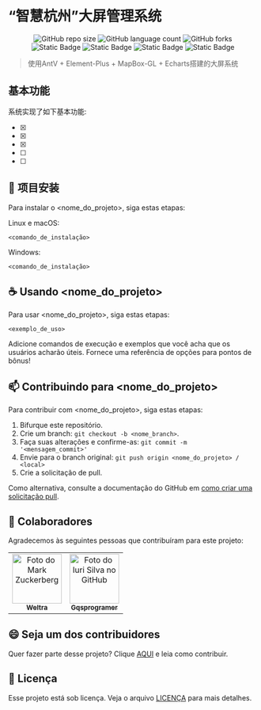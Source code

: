 # “智慧杭州”大屏管理系统
<div align="center">
<img alt="GitHub repo size" src="https://img.shields.io/github/repo-size/Weltra/Smart-City?style=for-the-badge">
<img alt="GitHub language count" src="https://img.shields.io/github/languages/count/Weltra/Smart-City?style=for-the-badge">
<img alt="GitHub forks" src="https://img.shields.io/github/forks/Weltra/Smart-City?style=for-the-badge">
  <br/>
<img alt="Static Badge" src="https://img.shields.io/badge/VUE-3.2.47-green?style=for-the-badge&logo=vue.js">
  <img alt="Static Badge" src="https://img.shields.io/badge/echarts-5.4.3-red?style=for-the-badge&logo=apacheecharts">
<img alt="Static Badge" src="https://img.shields.io/badge/three-0.154.0-16%2C%20162%2C%20110?style=for-the-badge&logo=Three.js">
<img alt="Static Badge" src="https://img.shields.io/badge/mapbox--gl-2.14.1-%235cb3cc?style=for-the-badge&logo=mapbox">
</div>

> 使用AntV + Element-Plus + MapBox-GL + Echarts搭建的大屏系统

## 基本功能

系统实现了如下基本功能:

- [x] 
- [x] 
- [x] 
- [ ] 
- [ ] 

## 🚀 项目安装

Para instalar o <nome_do_projeto>, siga estas etapas:

Linux e macOS:
```
<comando_de_instalação>
```

Windows:
```
<comando_de_instalação>
```

## ☕ Usando <nome_do_projeto>

Para usar <nome_do_projeto>, siga estas etapas:

```
<exemplo_de_uso>
```

Adicione comandos de execução e exemplos que você acha que os usuários acharão úteis. Fornece uma referência de opções para pontos de bônus!

## 📫 Contribuindo para <nome_do_projeto>

Para contribuir com <nome_do_projeto>, siga estas etapas:

1. Bifurque este repositório.
2. Crie um branch: `git checkout -b <nome_branch>`.
3. Faça suas alterações e confirme-as: `git commit -m '<mensagem_commit>'`
4. Envie para o branch original: `git push origin <nome_do_projeto> / <local>`
5. Crie a solicitação de pull.

Como alternativa, consulte a documentação do GitHub em [como criar uma solicitação pull](https://help.github.com/en/github/collaborating-with-issues-and-pull-requests/creating-a-pull-request).

## 🤝 Colaboradores

Agradecemos às seguintes pessoas que contribuíram para este projeto:

<table>
  <tr>
        <td align="center">
      <a href="https://github.com/Weltra">
        <img src="https://avatars.githubusercontent.com/u/140082971?v=4" width="100px;" alt="Foto do Mark Zuckerberg"/><br>
        <sub>
          <b>Weltra</b>
        </sub>
      </a>
    </td>
    <td align="center">
      <a href="https://github.com/Gqsprogramer">
        <img src="https://avatars.githubusercontent.com/u/88928351?v=4" width="100px;" alt="Foto do Iuri Silva no GitHub"/><br>
        <sub>
          <b>Gqsprogramer</b>
        </sub>
      </a>
    </td>
  </tr>
</table>

## 😄 Seja um dos contribuidores

Quer fazer parte desse projeto? Clique [AQUI](CONTRIBUTING.md) e leia como contribuir.

## 📝 Licença

Esse projeto está sob licença. Veja o arquivo [LICENÇA](LICENSE.md) para mais detalhes.
